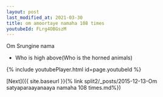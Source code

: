 ```yaml
---
layout: post
last_modified_at: 2021-03-30
title: om amoortaye namaha 108 times
youtubeId: FLrg4OBGszM
---
```

 
 
Om Srungine nama 
 
 -  Who is high above(Who is the horned animals) 
 
  
 
  
 
 
 
 
 
 


{% include youtubePlayer.html id=page.youtubeId %}
 
[Next]({{ site.baseurl }}{% link  split2/_posts/2015-12-13-Om satyaparaayanaaya namaha 108 times.md%})
 
